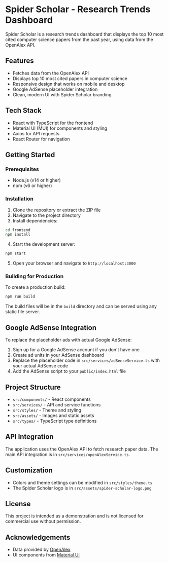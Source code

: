 # Spider Scholar - Research Trends Dashboard

Spider Scholar is a research trends dashboard that displays the top 10 most cited computer science papers from the past year, using data from the OpenAlex API.

## Features

- Fetches data from the OpenAlex API
- Displays top 10 most cited papers in computer science
- Responsive design that works on mobile and desktop
- Google AdSense placeholder integration
- Clean, modern UI with Spider Scholar branding

## Tech Stack

- React with TypeScript for the frontend
- Material UI (MUI) for components and styling
- Axios for API requests
- React Router for navigation

## Getting Started

### Prerequisites

- Node.js (v14 or higher)
- npm (v6 or higher)

### Installation

1. Clone the repository or extract the ZIP file
2. Navigate to the project directory
3. Install dependencies:

```bash
cd frontend
npm install
```

4. Start the development server:

```bash
npm start
```

5. Open your browser and navigate to `http://localhost:3000`

### Building for Production

To create a production build:

```bash
npm run build
```

The build files will be in the `build` directory and can be served using any static file server.

## Google AdSense Integration

To replace the placeholder ads with actual Google AdSense:

1. Sign up for a Google AdSense account if you don't have one
2. Create ad units in your AdSense dashboard
3. Replace the placeholder code in `src/services/adSenseService.ts` with your actual AdSense code
4. Add the AdSense script to your `public/index.html` file

## Project Structure

- `src/components/` - React components
- `src/services/` - API and service functions
- `src/styles/` - Theme and styling
- `src/assets/` - Images and static assets
- `src/types/` - TypeScript type definitions

## API Integration

The application uses the OpenAlex API to fetch research paper data. The main API integration is in `src/services/openAlexService.ts`.

## Customization

- Colors and theme settings can be modified in `src/styles/theme.ts`
- The Spider Scholar logo is in `src/assets/spider-scholar-logo.png`

## License

This project is intended as a demonstration and is not licensed for commercial use without permission.

## Acknowledgements

- Data provided by [OpenAlex](https://openalex.org/)
- UI components from [Material UI](https://mui.com/)
